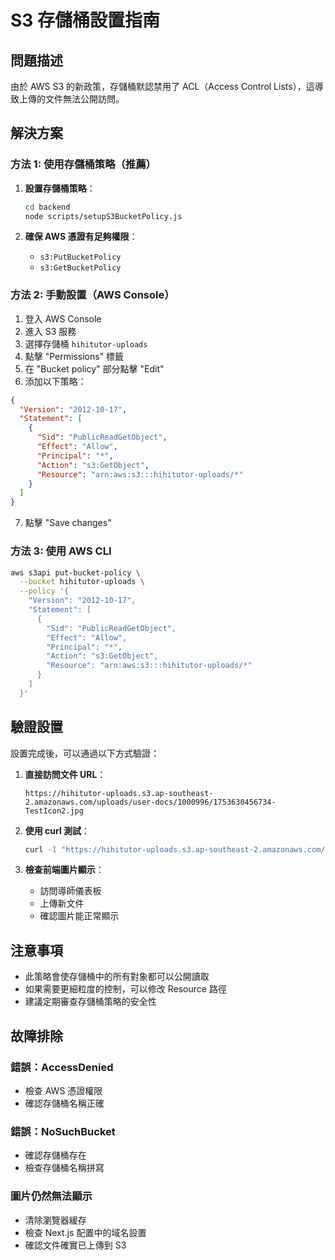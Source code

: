 # S3 存儲桶設置指南

## 問題描述

由於 AWS S3 的新政策，存儲桶默認禁用了 ACL（Access Control Lists），這導致上傳的文件無法公開訪問。

## 解決方案

### 方法 1: 使用存儲桶策略（推薦）

1. **設置存儲桶策略**：
   ```bash
   cd backend
   node scripts/setupS3BucketPolicy.js
   ```

2. **確保 AWS 憑證有足夠權限**：
   - `s3:PutBucketPolicy`
   - `s3:GetBucketPolicy`

### 方法 2: 手動設置（AWS Console）

1. 登入 AWS Console
2. 進入 S3 服務
3. 選擇存儲桶 `hihitutor-uploads`
4. 點擊 "Permissions" 標籤
5. 在 "Bucket policy" 部分點擊 "Edit"
6. 添加以下策略：

```json
{
  "Version": "2012-10-17",
  "Statement": [
    {
      "Sid": "PublicReadGetObject",
      "Effect": "Allow",
      "Principal": "*",
      "Action": "s3:GetObject",
      "Resource": "arn:aws:s3:::hihitutor-uploads/*"
    }
  ]
}
```

7. 點擊 "Save changes"

### 方法 3: 使用 AWS CLI

```bash
aws s3api put-bucket-policy \
  --bucket hihitutor-uploads \
  --policy '{
    "Version": "2012-10-17",
    "Statement": [
      {
        "Sid": "PublicReadGetObject",
        "Effect": "Allow",
        "Principal": "*",
        "Action": "s3:GetObject",
        "Resource": "arn:aws:s3:::hihitutor-uploads/*"
      }
    ]
  }'
```

## 驗證設置

設置完成後，可以通過以下方式驗證：

1. **直接訪問文件 URL**：
   ```
   https://hihitutor-uploads.s3.ap-southeast-2.amazonaws.com/uploads/user-docs/1000996/1753630456734-TestIcon2.jpg
   ```

2. **使用 curl 測試**：
   ```bash
   curl -I "https://hihitutor-uploads.s3.ap-southeast-2.amazonaws.com/uploads/user-docs/1000996/1753630456734-TestIcon2.jpg"
   ```

3. **檢查前端圖片顯示**：
   - 訪問導師儀表板
   - 上傳新文件
   - 確認圖片能正常顯示

## 注意事項

- 此策略會使存儲桶中的所有對象都可以公開讀取
- 如果需要更細粒度的控制，可以修改 Resource 路徑
- 建議定期審查存儲桶策略的安全性

## 故障排除

### 錯誤：AccessDenied
- 檢查 AWS 憑證權限
- 確認存儲桶名稱正確

### 錯誤：NoSuchBucket
- 確認存儲桶存在
- 檢查存儲桶名稱拼寫

### 圖片仍然無法顯示
- 清除瀏覽器緩存
- 檢查 Next.js 配置中的域名設置
- 確認文件確實已上傳到 S3 